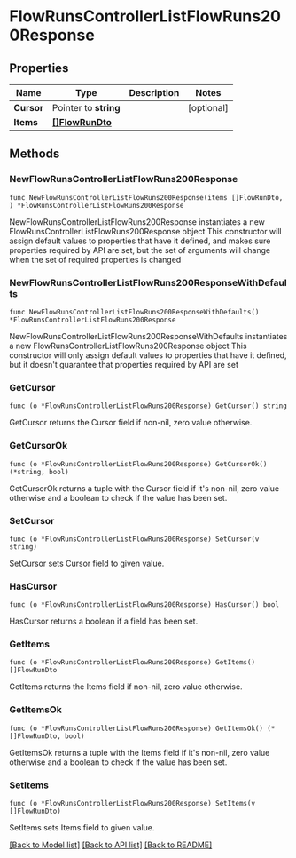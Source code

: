 # FlowRunsControllerListFlowRuns200Response

## Properties

Name | Type | Description | Notes
------------ | ------------- | ------------- | -------------
**Cursor** | Pointer to **string** |  | [optional] 
**Items** | [**[]FlowRunDto**](FlowRunDto.md) |  | 

## Methods

### NewFlowRunsControllerListFlowRuns200Response

`func NewFlowRunsControllerListFlowRuns200Response(items []FlowRunDto, ) *FlowRunsControllerListFlowRuns200Response`

NewFlowRunsControllerListFlowRuns200Response instantiates a new FlowRunsControllerListFlowRuns200Response object
This constructor will assign default values to properties that have it defined,
and makes sure properties required by API are set, but the set of arguments
will change when the set of required properties is changed

### NewFlowRunsControllerListFlowRuns200ResponseWithDefaults

`func NewFlowRunsControllerListFlowRuns200ResponseWithDefaults() *FlowRunsControllerListFlowRuns200Response`

NewFlowRunsControllerListFlowRuns200ResponseWithDefaults instantiates a new FlowRunsControllerListFlowRuns200Response object
This constructor will only assign default values to properties that have it defined,
but it doesn't guarantee that properties required by API are set

### GetCursor

`func (o *FlowRunsControllerListFlowRuns200Response) GetCursor() string`

GetCursor returns the Cursor field if non-nil, zero value otherwise.

### GetCursorOk

`func (o *FlowRunsControllerListFlowRuns200Response) GetCursorOk() (*string, bool)`

GetCursorOk returns a tuple with the Cursor field if it's non-nil, zero value otherwise
and a boolean to check if the value has been set.

### SetCursor

`func (o *FlowRunsControllerListFlowRuns200Response) SetCursor(v string)`

SetCursor sets Cursor field to given value.

### HasCursor

`func (o *FlowRunsControllerListFlowRuns200Response) HasCursor() bool`

HasCursor returns a boolean if a field has been set.

### GetItems

`func (o *FlowRunsControllerListFlowRuns200Response) GetItems() []FlowRunDto`

GetItems returns the Items field if non-nil, zero value otherwise.

### GetItemsOk

`func (o *FlowRunsControllerListFlowRuns200Response) GetItemsOk() (*[]FlowRunDto, bool)`

GetItemsOk returns a tuple with the Items field if it's non-nil, zero value otherwise
and a boolean to check if the value has been set.

### SetItems

`func (o *FlowRunsControllerListFlowRuns200Response) SetItems(v []FlowRunDto)`

SetItems sets Items field to given value.



[[Back to Model list]](../README.md#documentation-for-models) [[Back to API list]](../README.md#documentation-for-api-endpoints) [[Back to README]](../README.md)


